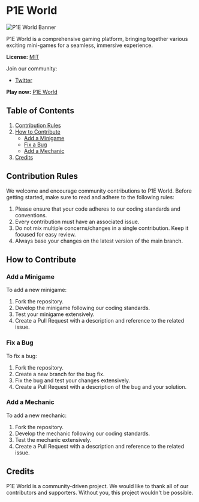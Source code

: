 # P1E World

![P1E World Banner](https://p1e-wrld.vercel.app/conceptBanner.png)

P1E World is a comprehensive gaming platform, bringing together various exciting mini-games for a seamless, immersive experience.

**License:** [MIT](https://opensource.org/licenses/MIT)

Join our community:  
- [Twitter](https://twitter.com/P1eWorld)

**Play now:** [P1E World](https://p1e-wrld.vercel.app/)

## Table of Contents
1. [Contribution Rules](#contribution-rules)
2. [How to Contribute](#how-to-contribute)
    - [Add a Minigame](#add-a-minigame)
    - [Fix a Bug](#fix-a-bug)
    - [Add a Mechanic](#add-a-mechanic)
3. [Credits](#credits)

## Contribution Rules
We welcome and encourage community contributions to P1E World. Before getting started, make sure to read and adhere to the following rules:

1. Please ensure that your code adheres to our coding standards and conventions.
2. Every contribution must have an associated issue.
3. Do not mix multiple concerns/changes in a single contribution. Keep it focused for easy review.
4. Always base your changes on the latest version of the main branch.

## How to Contribute

### Add a Minigame
To add a new minigame:

1. Fork the repository.
2. Develop the minigame following our coding standards.
3. Test your minigame extensively.
4. Create a Pull Request with a description and reference to the related issue.

### Fix a Bug
To fix a bug:

1. Fork the repository.
2. Create a new branch for the bug fix.
3. Fix the bug and test your changes extensively.
4. Create a Pull Request with a description of the bug and your solution.

### Add a Mechanic
To add a new mechanic:

1. Fork the repository.
2. Develop the mechanic following our coding standards.
3. Test the mechanic extensively.
4. Create a Pull Request with a description and reference to the related issue.

## Credits
P1E World is a community-driven project. We would like to thank all of our contributors and supporters. Without you, this project wouldn't be possible.
